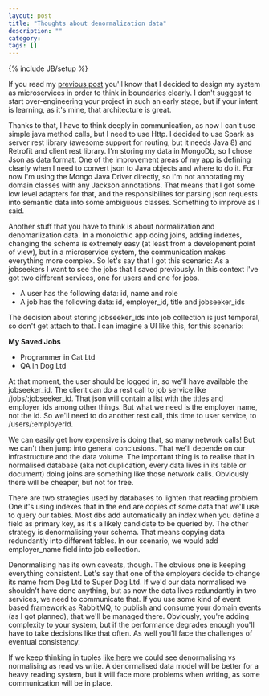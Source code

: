 ```yaml
---
layout: post
title: "Thoughts about denormalization data"
description: ""
category: 
tags: []
---
```

{% include JB/setup %}

If you read my [previous post](http://olid16.github.io/2014/12/18/defining-your-data-storage/) you'll know that I decided to design my system as microservices in order to think in boundaries clearly. I don't suggest to start over-engineering your project in such an early stage, but if your intent is learning, as it's mine, that architecture is great.

Thanks to that, I have to think deeply in communication, as now I can't use simple java method calls, but I need to use Http. I decided to use Spark as server rest library (awesome support for routing, but it needs Java 8) and Retrofit and client rest library. I'm storing my data in MongoDb, so I chose Json as data format. One of the improvement areas of my app is defining clearly when I need to convert json to Java objects and where to do it. For now I'm using the Mongo Java Driver directly, so I'm not annotating my domain classes with any Jackson annotations. That means that I got some low level adapters for that, and the responsibilites for parsing json requests into semantic data into some ambiguous classes. Something to improve as I said. 

Another stuff that you have to think is about normalization and denomarlization data. In a monolothic app doing joins, adding indexes, changing the schema is extremely easy (at least from a development point of view), but in a microservice system, the communication makes everything more complex. So let's say that I got this scenario: As a jobseekers I want to see the jobs that I saved previously. In this context I've got two different services, one for users and one for jobs. 

* A user has the following data: id, name and role
* A job has the following data: id, employer_id, title and jobseeker_ids

The decision about storing jobseeker_ids into job collection is just temporal, so don't get attach to that. I can imagine a UI like this, for this scenario:

**My Saved Jobs**

* Programmer in Cat Ltd
* QA in Dog Ltd

At that moment, the user should be logged in, so we'll have available the jobseeker_id. The client can do a rest call to job service like /jobs/:jobseeker_id. That json will contain a list with the titles and employer_ids among other things. But what we need is the employer name, not the id. So we'll need to do another rest call, this time to user service, to /users/:employerId.

We can easily get how expensive is doing that, so many network calls! But we can't then jump into general conclusions. That we'll depende on our infrastructure and the data volume. The important thing is to realise that in normalised database (aka not duplication, every data lives in its table or document) doing joins are something like those network calls. Obviously there will be cheaper, but not for free.

There are two strategies used by databases to lighten that reading problem. One it's using indexes that in the end are copies of some data that we'll use to query our tables. Most dbs add automatically an index when you define a field as primary key, as it's a likely candidate to be queried by. The other strategy is denormalising your schema. That means copying data redundantly into different tables. In our scenario, we would add employer_name field into job collection.

Denormalising has its own caveats, though. The obvious one is keeping everything consistent. Let's say that one of the employers decide to change its name from Dog Ltd to Super Dog Ltd. If we'd our data normalised we shouldn't have done anything, but as now the data lives redundantly in two services, we need to communicate that. If you use some kind of event based framework as RabbitMQ, to publish and consume your domain events (as I got planned), that we'll be managed there. Obviously, you're adding complexity to your system, but if the performance degrades enough you'll have to take decisions like that often. As well you'll face the challenges of eventual consistency.

If we keep thinking in tuples [like here](http://olid16.github.io/2015/01/01/freedom-vs-power/) we could see denormalising vs normalising as read vs write. A denormalised data model will be better for a heavy reading system, but it will face more problems when writing, as some communication will be in place.

